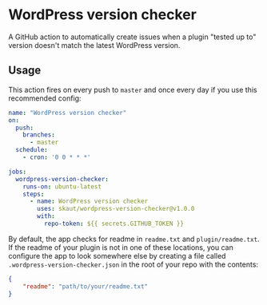 # WordPress version checker

A GitHub action to automatically create issues when a plugin "tested up to" version doesn't match the latest WordPress version.

## Usage

This action fires on every push to `master` and once every day if you use this recommended config:

```yaml
name: "WordPress version checker"
on:
  push:
    branches:
      - master
  schedule:
    - cron: '0 0 * * *'

jobs:
  wordpress-version-checker:
    runs-on: ubuntu-latest
    steps:
      - name: WordPress version checker
        uses: skaut/wordpress-version-checker@v1.0.0
        with:
          repo-token: ${{ secrets.GITHUB_TOKEN }}
```

By default, the app checks for readme in `readme.txt` and `plugin/readme.txt`. If the readme of your plugin is not in one of these locations, you can configure the app to look somewhere else by creating a file called `.wordpress-version-checker.json` in the root of your repo with the contents:

```json
{
	"readme": "path/to/your/readme.txt"
}
```

